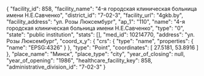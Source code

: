 {
    "facility_id": 858,
    "facility_name": "4-я городская клиническая больница имени Н.Е.Савченко",
    "district_id": "7-02-3",
    "facility_url": "4gkb.by",
    "facility_address": "ул. Розы Люксембург",
    "ap_1": "110",
    "name": "4-я городская клиническая больница имени Н.Е.Савченко",
    "type": "0",
    "state": "public institution",
    "stats": [],
    "med_id": 10214770,
    "address": "ул. Розы Люксембург",
    "coord_x_y": {
        "crs": {
            "type": "name",
            "properties": {
                "name": "EPSG:4326"
            }
        },
        "type": "Point",
        "coordinates": [
            27.5181,
            53.8916
        ]
    },
    "place_name": "Минск",
    "place_type": "city",
    "year_of_closing": null,
    "year_of_opening": "1986",
    "healthcare_facility_key": 858,
    "administrative_division_id": "7-02-3"
}